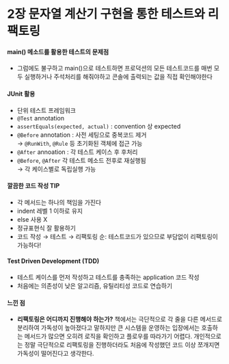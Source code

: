 
# 2장 문자열 계산기 구현을 통한 테스트와 리팩토링

#### main() 메소드를 활용한 테스트의 문제점
- 그럼에도 불구하고 main()으로 테스트하면 프로덕션의 모든 테스트코드를 매번 모두 실행하거나 주석처리를 해줘야하고 콘솔에 출력되는 값을 직접 확인해야한다

#### JUnit 활용
- 단위 테스트 프레임워크
- `@Test` annotation
- `assertEquals(expected, actual)` : convention 상 expected
- `@Before` annotation : 사전 세팅으로 중복코드 제거
  </br>→ `@RunWith`, `@Rule` 등 초기화된 객체에 접근 가능
- `@After` annoation : 각 테스트 케이스 후 후처리
- `@Before`, `@After` 각 테스트 메소드 전후로 재실행됨
   </br>→ 각 케이스별로 독립실행 가능

#### 깔끔한 코드 작성 TIP
- 각 메서드는 하나의 책임을 가진다
- indent 레벨 1 이하로 유지
- else 사용 X
- 정규표현식 잘 활용하기
- 코드 작성 → 테스트 → 리팩토링 순: 테스트코드가 있으므로 부담없이 리팩토링이 가능하다!

#### Test Driven Development (TDD)
- 테스트 케이스를 먼저 작성하고 테스트를 충족하는 application 코드 작성
- 처음에는 의존성이 낮은 알고리즘, 유틸리티성 코드로 연습하기

#### 느낀 점
- **리팩토링은 어디까지 진행해야 하는가?**
책에서는 극단적으로 각 줄을 다른 메서드로 분리하여 가독성이 높아졌다고 말하지만 큰 시스템을 운영하는 입장에서는 호출하는 메서드가 많으면 오히려 로직을 확인하고 플로우를 따라가기 어렵다. 개인적으로는 정말 극단적으로 리팩토링을 진행하더라도 처음에 작성했던 코드 이상 쪼개지면 가독성이 떨어진다고 생각한다. 
